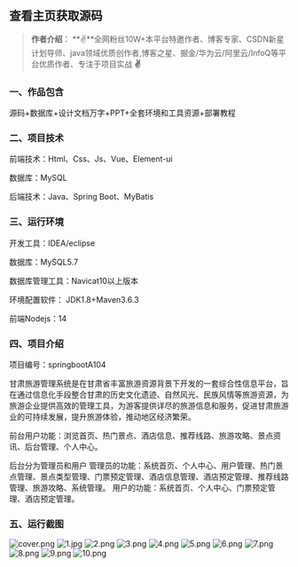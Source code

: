  
## 查看主页获取源码

> **作者介绍**： **✌**全网粉丝10W+本平台特邀作者、博客专家、CSDN新星计划导师、java领域优质创作者,博客之星、掘金/华为云/阿里云/InfoQ等平台优质作者、专注于项目实战 **✌**

  

### 一、作品包含

源码+数据库+设计文档万字+PPT+全套环境和工具资源+部署教程

### 二、项目技术

前端技术：Html、Css、Js、Vue、Element-ui

数据库：MySQL

后端技术：Java、Spring Boot、MyBatis

  

### 三、运行环境

开发工具：IDEA/eclipse

数据库：MySQL5.7

数据库管理工具：Navicat10以上版本

环境配置软件： JDK1.8+Maven3.6.3

前端Nodejs：14


### 四、项目介绍
项目编号：springbootA104

甘肃旅游管理系统是在甘肃省丰富旅游资源背景下开发的一套综合性信息平台，旨在通过信息化手段整合甘肃的历史文化遗迹、自然风光、民族风情等旅游资源，为旅游企业提供高效的管理工具，为游客提供详尽的旅游信息和服务，促进甘肃旅游业的可持续发展，提升旅游体验，推动地区经济繁荣。

前台用户功能：浏览首页、热门景点、酒店信息、推荐线路、旅游攻略、景点资讯、后台管理、个人中心。

后台分为管理员和用户
管理员的功能：系统首页、个人中心、用户管理、热门景点管理、景点类型管理、门票预定管理、酒店信息管理、酒店预定管理、推荐线路管理、旅游攻略、系统管理。
用户的功能：系统首页、个人中心、门票预定管理、酒店预定管理。

### 五、运行截图

![cover.png](./cover.png)
![1.jpg](./1.jpg)
![2.png](./2.png)
![3.png](./3.png)
![4.png](./4.png)
![5.png](./5.png)
![6.png](./6.png)
![7.png](./7.png)
![8.png](./8.png)
![9.png](./9.png)
![10.png](./10.png)




  

